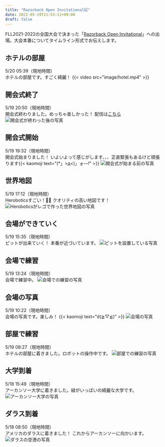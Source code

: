 ```yaml
---
title: "Razorback Open Invitational記"
date: 2022-05-19T21:53:11+09:00
draft: false
---
```


FLL2021-2022の全国大会で決まった「[Razorback Open Invitational](https://fllrazorback.com)」への出場。大会本番についてタイムライン形式でお伝えします。

## ホテルの部屋
5/20 05:39（現地時間）  
ホテルの部屋です。すごく綺麗！
{{< video src="image/hotel.mp4" >}}

## 開会式終了
5/19 20:50（現地時間）  
開会式終わりました。めっちゃ楽しかった！ 配信は[こちら](https://www.twitch.tv/videos/1488556366)
![開会式が終わった後の写真](image/opening_ceremony2.jpeg)

## 開会式開始
5/19 19:32（現地時間）  
開会式始まりました！ いよいよって感じがします、、、正直緊張もあるけど頑張ります{{< kaomoji text="(*」>д<)」ォｰｰ!" >}}
![開会式が始まる前の写真](image/opening_ceremony1.jpeg)

## 世界地図
5/19 17:12（現地時間）  
Heroboticsすごい！👏🏻 クオリティの高い地図です！
![Heroboticsがレゴで作った世界地図の写真](image/lego_map.jpeg)

## 会場ができていく
5/19 15:35（現地時間）  
ピットが出来ていく！ 本番が近づいています。
![ピットを設置している写真](image/meeting_place2.jpeg)

## 会場で練習
5/19 13:24（現地時間）  
会場で練習中。
![会場での練習の写真](image/practice_in_meeting_place.jpeg)

## 会場の写真
5/19 10:22（現地時間）  
会場の写真です。楽しみ！ {{< kaomoji text="d(≧▽≦)" >}}
![会場の写真](image/meeting_place1.jpeg)

## 部屋で練習
5/19 08:27（現地時間）  
ホテルの部屋に着きました。ロボットの操作中です。
![部屋での練習の写真](image/practice_in_room.jpeg)

## 大学到着
5/18 15:49（現地時間）  
アーカンソー大学に着きました。緑がいっぱいの綺麗な大学です。
![アーカンソー大学の写真](image/univ.jpeg)

## ダラス到着
5/18 08:50（現地時間）  
アメリカのダラスに着きました！ これからアーカンソーに向かいます。
![ダラスの空港の写真](image/dallas.jpeg)